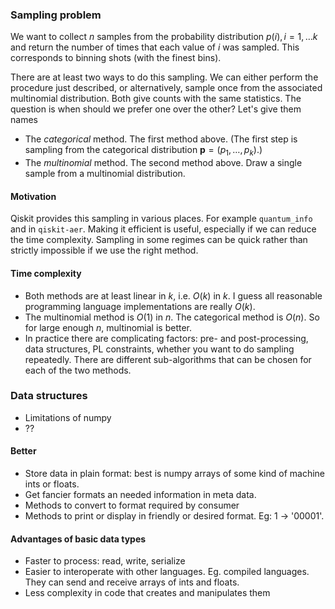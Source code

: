 ### Sampling problem

We want to collect $n$ samples from the probability distribution $p(i), i=1,\ldots k$ and
return the number of times that each value of $i$ was sampled. This corresponds to binning
shots (with the finest bins).

There are at least two ways to do this sampling. We can either perform the procedure just described,
or alternatively, sample once from the associated multinomial distribution. Both give counts with
the same statistics.  The question is when should we prefer one over the other? Let's give them
names

* The *categorical* method. The first method above. (The first step is sampling from the
  categorical distribution $\mathbf{p}=(p_1,\ldots,p_k)$.)
* The *multinomial* method. The second method above. Draw a single sample from a multinomial distribution.

#### Motivation

Qiskit provides this sampling in various places. For example `quantum_info` and in `qiskit-aer`. Making
it efficient is useful, especially if we can reduce the time complexity. Sampling in some regimes can be
quick rather than strictly impossible if we use the right method.

#### Time complexity
* Both methods are at least linear in $k$, i.e. $O(k)$ in $k$. I guess all reasonable programming language
  implementations are really $O(k)$.
* The multinomial method is $O(1)$ in $n$. The categorical method is $O(n)$. So for large enough $n$,
  multinomial is better.
* In practice there are complicating factors: pre- and post-processing, data structures, PL constraints, whether you want to
  do sampling repeatedly. There are different sub-algorithms that can be chosen for each of the two methods.

### Data structures

* Limitations of numpy
* ??

#### Better

* Store data in plain format: best is numpy arrays of some kind of machine ints or floats.
* Get fancier formats an needed information in meta data.
* Methods to convert to format required by consumer
* Methods to print or display in friendly or desired format. Eg: 1 -> '00001'.


#### Advantages of basic data types
* Faster to process: read, write, serialize
* Easier to interoperate with other languages. Eg. compiled languages. They can send and receive
  arrays of ints and floats.
* Less complexity in code that creates and manipulates them

